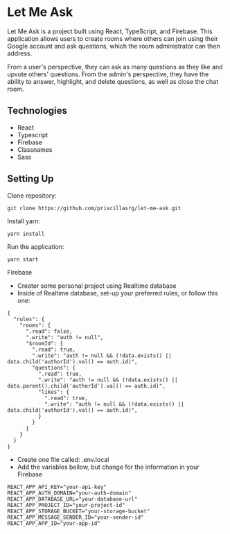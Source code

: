 # Let Me Ask

Let Me Ask is a project built using React, TypeScript, and Firebase. This application allows users to create rooms where others can join using their Google account and ask questions, which the room administrator can then address.

From a user's perspective, they can ask as many questions as they like and upvote others' questions. From the admin's perspective, they have the ability to answer, highlight, and delete questions, as well as close the chat room.

 ## **Technologies**
- React
- Typescript
- Firebase
- Classnames
- Sass

## **Setting Up**
Clone repository:
```
git clone https://github.com/priscillasrg/let-me-ask.git
```   
Install yarn:
```
yarn install
```
Run the application:
```
yarn start
```
Firebase
 - Creater some personal project using Realtime database
 - Inside of Realtime database, set-up your preferred rules, or follow this one:
```
{
  "rules": {
    "rooms": {
      ".read": false,
      ".write": "auth != null",
      "$roomId": {
        ".read": true,
        ".write": "auth != null && (!data.exists() || data.child('authorId').val() == auth.id)",
        "questions": {
          ".read": true,
          ".write": "auth != null && (!data.exists() || data.parent().child('authorId').val() == auth.id)",
          "likes": {
            ".read": true,
            ".write": "auth != null && (!data.exists() || data.child('authorId').val() == auth.id)",  
          }
        }
      }
    }
  }
}
```
 - Create one file called:  .env.local
 - Add the variables bellow, but change for the information in your Firebase
```
REACT_APP_API_KEY="your-api-key"
REACT_APP_AUTH_DOMAIN="your-auth-domain"
REACT_APP_DATABASE_URL="your-database-url"
REACT_APP_PROJECT_ID="your-project-id"
REACT_APP_STORAGE_BUCKET="your-storage-bucket"
REACT_APP_MESSAGE_SENDER_ID="your-sender-id"
REACT_APP_APP_ID="your-app-id"
```
